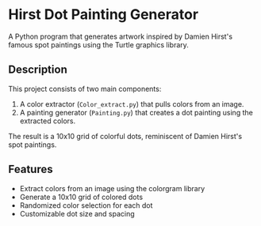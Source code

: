 # Hirst Dot Painting Generator

A Python program that generates artwork inspired by Damien Hirst's famous spot paintings using the Turtle graphics library.

## Description

This project consists of two main components:
1. A color extractor (`Color_extract.py`) that pulls colors from an image.
2. A painting generator (`Painting.py`) that creates a dot painting using the extracted colors.

The result is a 10x10 grid of colorful dots, reminiscent of Damien Hirst's spot paintings.

## Features

- Extract colors from an image using the colorgram library
- Generate a 10x10 grid of colored dots
- Randomized color selection for each dot
- Customizable dot size and spacing
